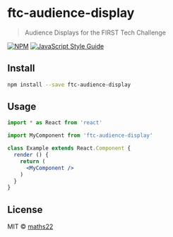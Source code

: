 # ftc-audience-display

> Audience Displays for the FIRST Tech Challenge

[![NPM](https://img.shields.io/npm/v/ftc-audience-display.svg)](https://www.npmjs.com/package/ftc-audience-display) [![JavaScript Style Guide](https://img.shields.io/badge/code_style-standard-brightgreen.svg)](https://standardjs.com)

## Install

```bash
npm install --save ftc-audience-display
```

## Usage

```jsx
import * as React from 'react'

import MyComponent from 'ftc-audience-display'

class Example extends React.Component {
  render () {
    return (
      <MyComponent />
    )
  }
}
```

## License

MIT © [maths22](https://github.com/maths22)
